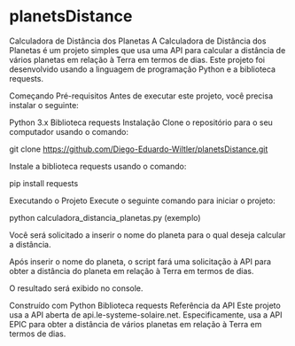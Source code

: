 # planetsDistance

Calculadora de Distância dos Planetas
A Calculadora de Distância dos Planetas é um projeto simples que usa uma API para calcular a distância de vários planetas em relação à Terra em termos de dias. Este projeto foi desenvolvido usando a linguagem de programação Python e a biblioteca requests.

Começando
Pré-requisitos
Antes de executar este projeto, você precisa instalar o seguinte:

Python 3.x
Biblioteca requests
Instalação
Clone o repositório para o seu computador usando o comando:

git clone https://github.com/Diego-Eduardo-Wiltler/planetsDistance.git


Instale a biblioteca requests usando o comando:

pip install requests

Executando o Projeto
Execute o seguinte comando para iniciar o projeto:

python calculadora_distancia_planetas.py (exemplo)

Você será solicitado a inserir o nome do planeta para o qual deseja calcular a distância.

Após inserir o nome do planeta, o script fará uma solicitação à API para obter a distância do planeta em relação à Terra em termos de dias.

O resultado será exibido no console.

Construído com
Python
Biblioteca requests
Referência da API
Este projeto usa a API aberta de api.le-systeme-solaire.net. Especificamente, usa a API EPIC para obter a distância de vários planetas em relação à Terra em termos de dias.

